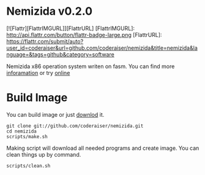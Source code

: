 Nemizida v0.2.0
===========
[![Flattr][FlattrIMGURL]][FlattrURL]
[FlattrIMGURL]:             http://api.flattr.com/button/flattr-badge-large.png
[FlattrURL]:                https://flattr.com/submit/auto?user_id=coderaiser&url=github.com/coderaiser/nemizida&title=nemizida&language=&tags=github&category=software

Nemizida x86 operation system writen on fasm.
You can find more [inforamation](http://n3m1z1d4.pp.net.ua "information")
or try [online](http://coderaiser.github.io/nemizida "Nemizida")

Build Image
===========
You can build image or just [downlod](//github.com/coderaiser/nemizida-archive/raw/master/nemizida-v0.1.0.img.gz "download ang unpack") it.

    git clone git://github.com/coderaiser/nemizida.git
    cd nemizida
    scripts/make.sh

Making script will download all needed programs and create image.
You can clean things up by command.
    
    scripts/clean.sh
    
